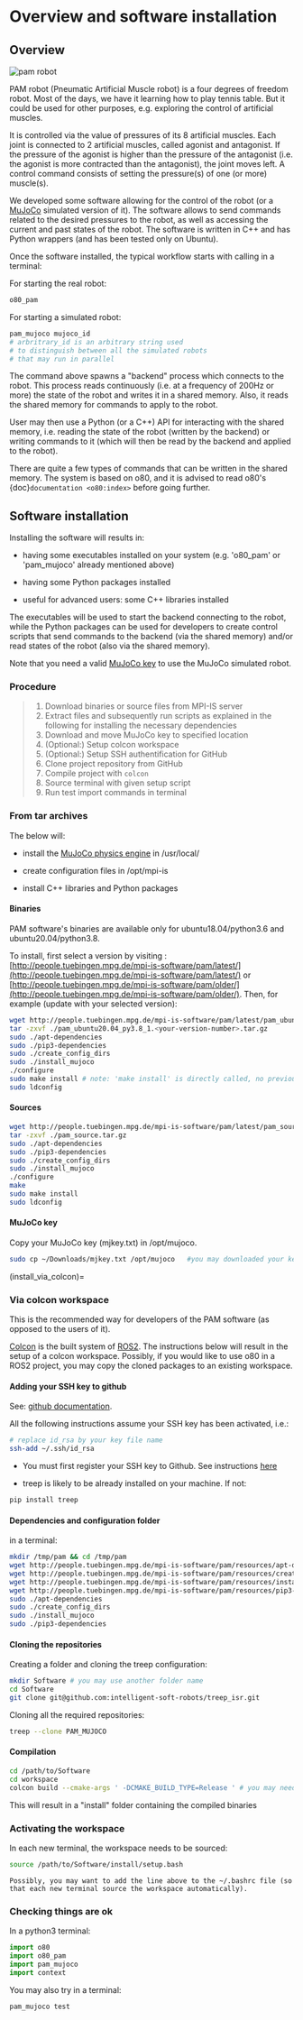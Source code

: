 # Overview and software installation

## Overview

![pam robot](https://ei.is.tuebingen.mpg.de/uploads/publication/image/18667/2PAMcompressed.jpg)

PAM robot (Pneumatic Artificial Muscle robot) is a four degrees of freedom robot. Most of the days, we have it learning how to play tennis table. But it could be used for other purposes, e.g. exploring the control of artificial muscles.

It is controlled via the value of pressures of its 8 artificial muscles. Each joint is connected to 2 artificial muscles, called agonist and antagonist. If the pressure of the agonist is higher than the pressure of the antagonist (i.e. the agonist is more contracted than the antagonist), the joint moves left. A control command consists of setting the pressure(s) of one (or more) muscle(s).

We developed some software allowing for the control of the robot (or a [MuJoCo](http://www.mujoco.org/) simulated version of it). The software allows to send commands related to the desired pressures to the robot, as well as accessing the current and past states of the robot. The software is written in C++ and has Python wrappers (and has been tested only on Ubuntu).

Once the software installed, the typical workflow starts with calling in a terminal:

For starting the real robot:

```bash
o80_pam
```

For starting a simulated robot:

```bash
pam_mujoco mujoco_id
# arbritrary_id is an arbitrary string used
# to distinguish between all the simulated robots
# that may run in parallel
```

The command above spawns a "backend" process which connects to the robot. This process reads continuously (i.e. at a frequency of 200Hz or more) the state of the robot and writes it in a shared memory. Also, it reads the shared memory for commands to apply to the robot. 

User may then use a Python (or a C++) API for interacting with the shared memory, i.e. reading the state of the robot (written by the backend) or writing commands to it (which will then be read by the backend and applied to the robot).

There are quite a few types of commands that can be written in the shared memory. The system is based on o80, and it is advised to read o80's {doc}`documentation <o80:index>` before going further.

## Software installation 

Installing the software will results in:

- having some executables installed on your system (e.g. 'o80_pam' or 'pam_mujoco' already mentioned above)
 
- having some Python packages installed
 
- useful for advanced users: some C++ libraries installed

The executables will be used to start the backend connecting to the robot, while the Python packages can be used for developers to create control scripts that send commands to the backend (via the shared memory) and/or read states of the robot (also via the shared memory).

Note that you need a valid [MuJoCo key](https://www.roboti.us/license.html) to use the MuJoCo simulated robot.  

### Procedure

> 1. Download binaries or source files from MPI-IS server
> 2. Extract files and subsequently run scripts as explained in the following for installing the necessary dependencies
> 3. Download and move MuJoCo key to specified location
> 4. (Optional:) Setup colcon workspace
> 5. (Optional:) Setup SSH authentification for GitHub
> 6. Clone project repository from GitHub
> 7. Compile project with ```colcon```
> 8. Source terminal with given setup script
> 9. Run test import commands in terminal

### From tar archives

The below will:

- install the [MuJoCo physics engine](https://mujoco.org/) in /usr/local/
 
- create configuration files in /opt/mpi-is
 
- install C++ libraries and Python packages

#### Binaries

PAM software's binaries are available only for ubuntu18.04/python3.6 and ubuntu20.04/python3.8.

To install, first select a version by visiting : [http://people.tuebingen.mpg.de/mpi-is-software/pam/latest/](http://people.tuebingen.mpg.de/mpi-is-software/pam/latest/) or [http://people.tuebingen.mpg.de/mpi-is-software/pam/older/](http://people.tuebingen.mpg.de/mpi-is-software/pam/older/). Then, for example (update with your selected version):

```bash
wget http://people.tuebingen.mpg.de/mpi-is-software/pam/latest/pam_ubuntu20.04_py3.8_1.0.tar.gz
tar -zxvf ./pam_ubuntu20.04_py3.8_1.<your-version-number>.tar.gz
sudo ./apt-dependencies
sudo ./pip3-dependencies
sudo ./create_config_dirs
sudo ./install_mujoco
./configure
sudo make install # note: 'make install' is directly called, no previous call to 'make'
sudo ldconfig
```

#### Sources

```bash
wget http://people.tuebingen.mpg.de/mpi-is-software/pam/latest/pam_source.tar.gz
tar -zxvf ./pam_source.tar.gz
sudo ./apt-dependencies
sudo ./pip3-dependencies
sudo ./create_config_dirs
sudo ./install_mujoco
./configure
make
sudo make install
sudo ldconfig
```

#### MuJoCo key

Copy your MuJoCo key (mjkey.txt) in /opt/mujoco.

```bash
sudo cp ~/Downloads/mjkey.txt /opt/mujoco   #you may downloaded your key-file in another location
```


(install_via_colcon)=

### Via colcon workspace

This is the recommended way for developers of the PAM software (as opposed to the users of it).

[Colcon](https://colcon.readthedocs.io/en/released/) is the built system of [ROS2](https://docs.ros.org/en/foxy/index.html).
The instructions below will result in the setup of a colcon workspace. Possibly, if you would like to use o80 in a ROS2 project, you may copy the cloned packages to an existing workspace.

#### Adding your SSH key to github

See: [github documentation](https://help.github.com/en/github/authenticating-to-github/connecting-to-github-with-ssh).

All the following instructions assume your SSH key has been activated, i.e.:

```bash
# replace id_rsa by your key file name
ssh-add ~/.ssh/id_rsa
```

- You must first register your SSH key to Github. See instructions [here](https://docs.github.com/en/github/authenticating-to-github/generating-a-new-ssh-key-and-adding-it-to-the-ssh-agent)

- treep is likely to be already installed on your machine. If not:
```bash
pip install treep
```

#### Dependencies and configuration folder

in a terminal:

```bash
mkdir /tmp/pam && cd /tmp/pam
wget http://people.tuebingen.mpg.de/mpi-is-software/pam/resources/apt-dependencies
wget http://people.tuebingen.mpg.de/mpi-is-software/pam/resources/create_config_dirs
wget http://people.tuebingen.mpg.de/mpi-is-software/pam/resources/install_mujoco
wget http://people.tuebingen.mpg.de/mpi-is-software/pam/resources/pip3-dependencies
sudo ./apt-dependencies
sudo ./create_config_dirs
sudo ./install_mujoco
sudo ./pip3-dependencies
```

#### Cloning the repositories

Creating a folder and cloning the treep configuration:

```bash
mkdir Software # you may use another folder name
cd Software
git clone git@github.com:intelligent-soft-robots/treep_isr.git
```

Cloning all the required repositories:

```bash
treep --clone PAM_MUJOCO
```

#### Compilation

```bash
cd /path/to/Software
cd workspace
colcon build --cmake-args ' -DCMAKE_BUILD_TYPE=Release ' # you may need to call this command as root
```

This will result in a "install" folder containing the compiled binaries

### Activating the workspace

In each new terminal, the workspace needs to be sourced:

```bash
source /path/to/Software/install/setup.bash
```
```{note}
Possibly, you may want to add the line above to the ~/.bashrc file (so that each new terminal source the workspace automatically).
```

###  Checking things are ok

In a python3 terminal:

```python
import o80
import o80_pam
import pam_mujoco
import context
```
You may also try in a terminal:

```bash
pam_mujoco test
```
